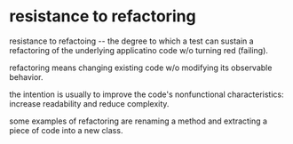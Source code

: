# resistance to refactoring

resistance to refactoing -- the degree to which a test can sustain a refactoring of the underlying applicatino code w/o turning red (failing).


refactoring means changing existing code w/o modifying its observable behavior.

the intention is usually to improve the code's nonfunctional characteristics: increase readability and reduce complexity.

some examples of refactoring are renaming a method and extracting a piece of code into a new class.

